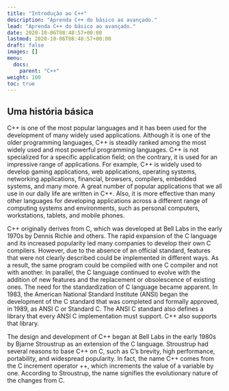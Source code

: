 ```yaml
---
title: "Introdução ao C++"
description: "Aprenda C++ do básico ao avançado."
lead: "Aprenda C++ do básico ao avançado."
date: 2020-10-06T08:48:57+00:00
lastmod: 2020-10-06T08:48:57+00:00
draft: false
images: []
menu:
  docs:
    parent: "C++"
weight: 100
toc: true
---
```


## Uma história básica

C++ is one of the most popular languages and it has been used for the development of many widely used applications. Although it is one of the older programming languages, C++ is steadily ranked among the most widely used and most powerful programming languages. C++ is not specialized for a specific application field; on the contrary, it is used for an impressive range of applications. For example, C++ is widely used to develop gaming applications, web applications, operating systems, networking applications, financial, browsers, compilers, embedded systems, and many more. A great number of popular applications that we all use in our daily life are written in C++. Also, it is more effective than many other languages for developing applications across a different range of computing systems and environments, such as personal computers, workstations, tablets, and mobile phones.

C++ originally derives from C, which was developed at Bell Labs in the early 1970s by Dennis Richie and others. The rapid expansion of the C language and its increased popularity led many companies to develop their own C compilers. However, due to the absence of an official standard, features that were not clearly described could be implemented in different ways. As a result, the same program could be compiled with one C compiler and not with another. In parallel, the C language continued to evolve with the addition of new features and the replacement or obsolescence of existing ones. The need for the standardization of C language became apparent. In 1983, the American National Standard Institute (ANSI) began the development of the C standard that was completed and formally approved, in 1989, as ANSI C or Standard C. The ANSI C standard also defines a library that every ANSI C implementation must support. C++ also supports that library.

The design and development of C++ began at Bell Labs in the early 1980s by Bjarne Stroustrup as an extension of the C language. Stroustrup had several reasons to base C++ on C, such as C’s brevity, high performance, portability, and widespread popularity. In fact, the name C++ comes from the C increment operator ++, which increments the value of a variable by one. According to Stroustrup, the name signifies the evolutionary nature of the changes from C.



